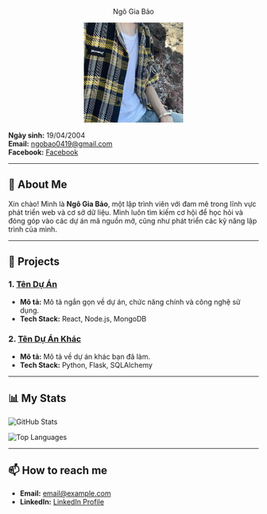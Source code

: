 <div align="center">
 
Ngô Gia Bảo
 </div>
<div align="center">
 
  <img src="https://github.com/CoTroLy/Bao_T4Ca2/blob/main/avt_git.png" alt="Ngô Gia Bảo" width="200"/>
</div>

**Ngày sinh:** 19/04/2004  
**Email:** [ngobao0419@gmail.com](mailto:ngobao0419@gmail.com)  
**Facebook:** [Facebook](https://www.facebook.com/giabao.ngo.75098364)  

---

## 🚀 About Me

Xin chào! Mình là **Ngô Gia Bảo**, một lập trình viên với đam mê trong lĩnh vực phát triển web và cơ sở dữ liệu. Mình luôn tìm kiếm cơ hội để học hỏi và đóng góp vào các dự án mã nguồn mở, cũng như phát triển các kỹ năng lập trình của mình.

---

## 🌟 Projects

### 1. [Tên Dự Án](https://github.com/username/project)
- **Mô tả:** Mô tả ngắn gọn về dự án, chức năng chính và công nghệ sử dụng.
- **Tech Stack:** React, Node.js, MongoDB

### 2. [Tên Dự Án Khác](https://github.com/username/project2)
- **Mô tả:** Mô tả về dự án khác bạn đã làm.
- **Tech Stack:** Python, Flask, SQLAlchemy

---

## 📊 My Stats

![GitHub Stats](https://github-readme-stats.vercel.app/api?username=username&show_icons=true&theme=radical)

![Top Languages](https://github-readme-stats.vercel.app/api/top-langs/?username=username&layout=compact&theme=radical)

---

## 📫 How to reach me

- **Email:** [email@example.com](mailto:email@example.com)
- **LinkedIn:** [LinkedIn Profile](https://linkedin.com/in/username)
